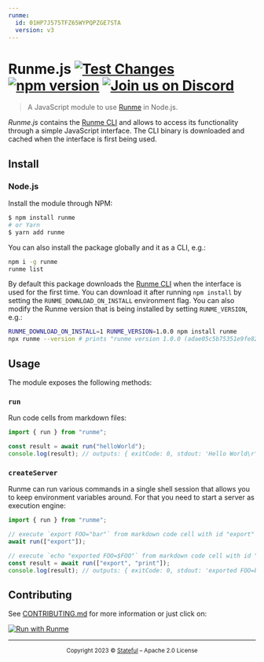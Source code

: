 ```yaml
---
runme:
  id: 01HP7J575TFZ65WYPQPZGE7STA
  version: v3
---
```


# Runme.js [![Test Changes](https://github.com/runmedev/runmejs/actions/workflows/test.yaml/badge.svg)](https://github.com/runmedev/runmejs/actions/workflows/test.yaml) [![npm version](https://badge.fury.io/js/runme.svg)](https://badge.fury.io/js/runme) [![Join us on Discord](https://img.shields.io/discord/878764303052865537?color=5b39df&label=Join%20us%20on%20Discord)](https://discord.com/invite/BQm8zRCBUY)

> A JavaScript module to use [Runme](https://runme.dev) in Node.js.

_Runme.js_ contains the [Runme CLI](https://github.com/stateful/runme) and allows to access its functionality through a simple JavaScript interface. The CLI binary is downloaded and cached when the interface is first being used.

## Install

### Node.js

Install the module through NPM:

```sh
$ npm install runme
# or Yarn
$ yarn add runme
```

You can also install the package globally and it as a CLI, e.g.:

```sh
npm i -g runme
runme list
```

By default this package downloads the [Runme CLI](https://github.com/stateful/runme) when the interface is used for the first time. You can download it after running `npm install` by setting the `RUNME_DOWNLOAD_ON_INSTALL` environment flag. You can also modify the Runme version that is being installed by setting `RUNME_VERSION`, e.g.:

```sh
RUNME_DOWNLOAD_ON_INSTALL=1 RUNME_VERSION=1.0.0 npm install runme
npx runme --version # prints "runme version 1.0.0 (adae05c5b75351e9fe82acd595ac8086b6abf19b) on 2023-03-28T20:56:21Z"
```

## Usage

The module exposes the following methods:

### `run`

Run code cells from markdown files:

```ts {"name":"runExample"}
import { run } from "runme";

const result = await run("helloWorld");
console.log(result); // outputs: { exitCode: 0, stdout: 'Hello World\r\n', stderr: '' }
```

### `createServer`

Runme can run various commands in a single shell session that allows you to keep environment variables around. For that you need to start a server as execution engine:

```javascript {"terminalRows":"15"}
import { run } from "runme";

// execute `export FOO="bar"` from markdown code cell with id "export"
await run(["export"]);

// execute `echo "exported FOO=$FOO"` from markdown code cell with id "print"
const result = await run(["export", "print"]);
console.log(result); // outputs: { exitCode: 0, stdout: 'exported FOO=bar\r\n', stderr: '' }
```

## Contributing

See [CONTRIBUTING.md](./CONTRIBUTING.md) for more information or just click on:

[![Run with Runme](https://badgen.net/badge/Run%20with/Runme/5B3ADF?icon=https://runme.dev/img/logo.svg)](https://runme.dev/api/runme?repository=https%3A%2F%2Fgithub.com%2Fstateful%2Frunmejs.git&fileToOpen=CONTRIBUTING.md)

---

<p align="center">
  <small>
    Copyright 2023 © <a href="http://stateful.com/">Stateful</a> – Apache 2.0 License
  </small>
</p>
